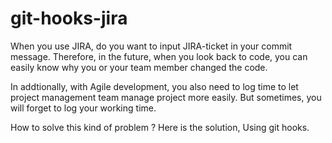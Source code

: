 git-hooks-jira
==============

  When you use JIRA, do you want to input JIRA-ticket in your commit message. Therefore, in the future, 
when you look back to code, you can easily know why you or your team member changed the code. 

  In addtionally, with Agile development, you also need to log time to let project management team manage 
project more easily. But sometimes, you will forget to log your working time. 

  How to solve this kind of problem ? Here is the solution, Using git hooks.
  
  
